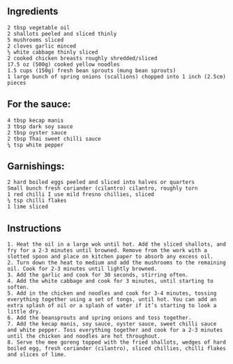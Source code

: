 <!-- SPDX-License-Identifier: zlib-acknowledgement -->
## Ingredients
    2 tbsp vegetable oil
    2 shallots peeled and sliced thinly
    5 mushrooms sliced
    2 cloves garlic minced
    ½ white cabbage thinly sliced
    2 cooked chicken breasts roughly shredded/sliced
    17.5 oz (500g) cooked yellow noodles
    1.5 cups (150g) fresh bean sprouts (mung bean sprouts)
    1 large bunch of spring onions (scallions) chopped into 1 inch (2.5cm) pieces

## For the sauce:
    4 tbsp kecap manis
    3 tbsp dark soy sauce
    2 tbsp oyster sauce
    2 tbsp Thai sweet chilli sauce
    ¼ tsp white pepper

## Garnishings:
    2 hard boiled eggs peeled and sliced into halves or quarters
    Small bunch fresh coriander (cilantro) cilantro, roughly torn
    1 red chilli I use mild fresno chillies, sliced
    ¼ tsp chilli flakes
    1 lime sliced

## Instructions
    1. Heat the oil in a large wok until hot. Add the sliced shallots, and fry for a 2-3 minutes until browned. Remove from the work with a slotted spoon and place on kitchen paper to absorb any excess oil.
    2. Turn down the heat to medium and add the mushrooms to the remaining oil. Cook for 2-3 minutes until lightly browned.
    3. Add the garlic and cook for 30 seconds, stirring often.
    4. Add the white cabbage and cook for 3 minutes, until starting to soften.
    5. Add in the chicken and noodles and cook for 3-4 minutes, tossing everything together using a set of tongs, until hot. You can add an extra splash of oil or a splash of water if it’s starting to look a little dry.
    6. Add the beansprouts and spring onions and toss together.
    7. Add the kecap manis, soy sauce, oyster sauce, sweet chilli sauce and white pepper. Toss everything together and cook for a 2-3 minutes until the chicken and noodles are hot throughout.
    8. Serve the mee goreng topped with the fried shallots, wedges of hard boiled egg, fresh coriander (cilantro), sliced chillies, chilli flakes and slices of lime.

